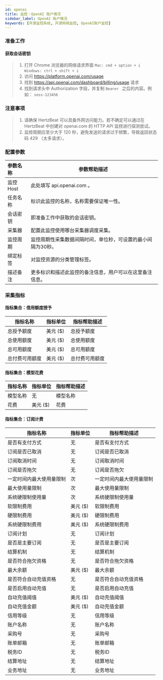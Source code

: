 ```yaml
---
id: openai
title: 监控：OpenAI 账户情况   
sidebar_label: OpenAI 账户情况
keywords: [开源监控系统, 开源网络监控, OpenAI账户监控]
---
```


### 准备工作

#### 获取会话密钥
> 1. 打开 Chrome 浏览器的网络请求界面 
>    `Mac: cmd + option + i`
>    `Windows: ctrl + shift + i`
> 2. 访问 https://platform.openai.com/usage
> 3. 找到 https://api.openai.com/dashboard/billing/usage 请求
> 4. 找到请求头中 Authorization 字段，并复制 `Bearer ` 之后的内容。例如： `sess-123456` 

### 注意事项

> 1. 请确保 HertzBeat 可以具备外网访问能力。若不确定可以通过在 HertzBeat 中创建对 openai.com 的 HTTP API 监控进行探测尝试。
> 2. 监控周期应至少大于 120 秒，避免发送的请求过于频繁，导致返回状态码 429 （太多请求）。

### 配置参数

| 参数名称   | 参数帮助描述                          |
|:-------|---------------------------------|
| 监控Host | 此处填写 api.openai.com 。           |
| 任务名称   | 标识此监控的名称，名称需要保证唯一性。             | |
| 会话密钥   | 即准备工作中获取的会话密钥。                  | |
| 采集器    | 配置此监控使用哪台采集器调度采集。               |
| 监控周期   | 监控周期性采集数据间隔时间，单位秒，可设置的最小间隔为30秒。 |
| 绑定标签   | 对监控资源的分类管理标签。                   |
| 描述备注   | 更多标识和描述此监控的备注信息，用户可以在这里备注信息。    |

### 采集指标

#### 指标集合：信用额度授予

| 指标名称    | 指标单位   | 指标帮助描述  |
|---------|--------|---------|
| 总授予额度   | 美元 ($) | 总授予额度   |
| 总使用额度   | 美元 ($) | 总使用额度   |
| 总可用额度   | 美元 ($) | 总可用额度   |
| 总付费可用额度 | 美元 ($) | 总付费可用额度 |

#### 指标集合：模型花费

| 指标名称    | 指标单位   | 指标帮助描述  |
|---------|--------|---------|
| 模型名称   | 无      | 模型名称   |
| 花费   | 美元 ($) | 花费   |

#### 指标集合：订阅计费

| 指标名称         | 指标单位   | 指标帮助描述       |
|--------------|--------|--------------|
| 是否有支付方式      | 无      | 是否有支付方式      |
| 订阅是否已取消      | 无      | 订阅是否已取消      |
| 订阅取消时间       | 无      | 订阅取消时间       |
| 订阅是否拖欠       | 无      | 订阅是否拖欠       |
| 一定时间内最大使用量限制 | 次      | 一定时间内最大使用量限制 |
| 最大使用量限制      | 次      | 最大使用量限制      |
| 系统硬限制使用量     | 次      | 系统硬限制使用量     |
| 软限制费用        | 美元 ($) | 软限制费用        |
| 硬限制费用        | 美元 ($) | 硬限制费用        |
| 系统硬限制费用      | 美元 ($) | 系统硬限制费用      |
| 订阅计划         | 无      | 订阅计划         |
| 是否是主要订阅      | 无      | 是否是主要订阅      |
| 结算机制         | 无      | 结算机制         |
| 是否符合拖欠资格     | 无      | 是否符合拖欠资格     |
| 最大余额         | 美元 ($) | 最大余额         |
| 是否符合自动充值资格   | 无      | 是否符合自动充值资格   |
| 是否启用自动充值     | 无      | 是否启用自动充值     |
| 自动充值阈值       | 美元 ($) | 自动充值阈值       |
| 自动充值金额       | 美元 ($) | 自动充值金额       |
| 信用等级         | 无      | 信用等级         |
| 账户名称         | 无      | 账户名称         |
| 采购号          | 无      | 采购号          |
| 账单邮箱         | 无      | 账单邮箱         |
| 税务ID         | 无      | 税务ID         |
| 结算地址         | 无      | 结算地址         |
| 业务地址         | 无      | 业务地址         |
